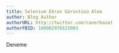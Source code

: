 ```yaml
---
title: Selenium Ekran Görüntüsü Alma
author: Blog Author
authorURL: http://twitter.com/canerbasat
authorFBID: 100002976521003
---
```


Deneme